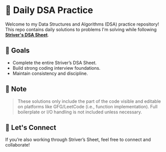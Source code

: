 # 📘 Daily DSA Practice

Welcome to my Data Structures and Algorithms (DSA) practice repository!  
This repo contains daily solutions to problems I'm solving while following **[Striver's DSA Sheet](https://takeuforward.org/strivers-a2z-dsa-course/strivers-a2z-dsa-course-sheet-2)**.

## 🚀 Goals

- Complete the entire Striver’s DSA Sheet.
- Build strong coding interview foundations.
- Maintain consistency and discipline.

## 📌 Note

> These solutions only include the part of the code visible and editable on platforms like GFG/LeetCode (i.e., function implementation). Full boilerplate or I/O handling is not included unless necessary.

## 🧠 Let's Connect

If you’re also working through Striver’s Sheet, feel free to connect and collaborate!


